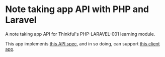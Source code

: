 # Note taking app API with PHP and Laravel

A note taking app API for Thinkful's PHP-LARAVEL-001 learning module.

This app implements [this API spec](https://documenter.getpostman.com/view/1161985/RVu4GVFE), and in so doing, can support [this client app](https://github.com/Thinkful-Ed/noteful-app-client).
